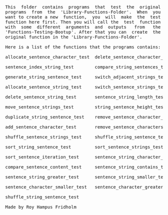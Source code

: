 
<pre>
This  folder  contains  programs  that  test  the  original
programs  from  the  'Library-Functions-Folder'.  When  you
want to create a new  function,  you  will  make  the  test
function here first. Then you will call the  test  function
with  some  different  arguments  and  outputs   from   the
'Functions-Testing-Bootup'. After that you can  create  the
original function in the 'Library-Functions-Folder'.

Here is a list of the functions that the programs contains:

allocate_sentence_character_test  delete_sentence_character_test

sentence_index_string_test        compare_string_sentences_test

generate_string_sentence_test     switch_adjacent_strings_test

allocate_sentence_string_test     switch_sentence_strings_test

delete_sentence_string_test       sentence_string_length_test

move_sentence_strings_test        string_sentence_height_test

duplicate_string_sentence_test    remove_sentence_character_test

add_sentence_character_test       remove_sentence_characters_test

shuffle_sentence_strings_test     shuffle_string_sentence_test

sort_string_sentence_test         sort_sentence_strings_test

sort_sentence_iteration_test      sentence_string_character_test

compare_sentence_content_test     sentence_string_contains_test

sentence_string_greater_test      sentence_string_smaller_test

sentence_character_smaller_test   sentence_character_greater_test

shuffle_string_sentence_test

Made by Roy Hampus Fridholm
</pre>

